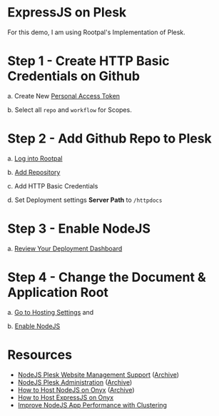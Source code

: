 # ExpressJS on Plesk

For this demo, I am using Rootpal's Implementation of Plesk. 

# Step 1 - Create HTTP Basic Credentials on Github

a. Create New [Personal Access Token](https://github.com/settings/tokens/new)

b. Select all ```repo``` and ```workflow``` for Scopes.

# Step 2 - Add Github Repo to Plesk

a. [Log into Rootpal](https://web-wamp.rootpal.com/)

b. [Add Repository](https://web-wamp.rootpal.com/modules/git/index.php/domain/repositories)

c. Add HTTP Basic Credentials

d. Set Deployment settings **Server Path** to ```/httpdocs```

# Step 3 - Enable NodeJS

a. [Review Your Deployment Dashboard](https://web-wamp.rootpal.com:8443/modules/git/index.php/domain/repositories/)

# Step 4 - Change the Document & Application Root

a. [Go to Hosting Settings](https://web-wamp.rootpal.com/smb/web/settings/id/) and

b. [Enable NodeJS](https://web-wamp.rootpal.com/modules/nodejs/index.php/domain/index)


# Resources

* [NodeJS Plesk Website Management Support](https://docs.plesk.com/en-US/obsidian/administrator-guide/website-management/nodejs-support.76652/) ([Archive](https://archive.ph/lh2po))
* [NodeJS Plesk Administration](https://docs.plesk.com/en-US/obsidian/administrator-guide/plesk-administration/using-nodejs.76658/) ([Archive](https://archive.ph/v1nAG))
* [How to Host NodeJS on Onyx](https://www.plesk.com/blog/product-technology/node-js-plesk-onyx/) ([Archive](https://archive.ph/uYIzZ))
* [How to Host ExpressJS on Onyx](https://github.com/plesk/node-express)
* [Improve NodeJS App Performance with Clustering](https://blog.appsignal.com/2021/02/03/improving-node-application-performance-with-clustering.html)